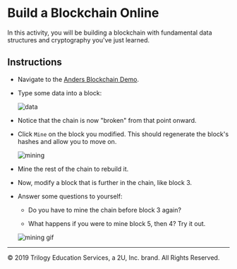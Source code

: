 # Build a Blockchain Online

In this activity, you will be building a blockchain with fundamental data structures and cryptography you've just learned.

## Instructions

* Navigate to the [Anders Blockchain Demo](https://anders.com/blockchain/blockchain).

* Type some data into a block:

  ![data](Images/blockchain-data.png)

* Notice that the chain is now "broken" from that point onward.

* Click `Mine` on the block you modified. This should regenerate the block's hashes and allow you to move on.

  ![mining](Images/blockchain-mining.png)

* Mine the rest of the chain to rebuild it.

* Now, modify a block that is further in the chain, like block 3.

* Answer some questions to yourself:

  * Do you have to mine the chain before block 3 again?

  * What happens if you were to mine block 5, then 4? Try it out.

  ![mining gif](Images/blockchain-mining.gif)

---

© 2019 Trilogy Education Services, a 2U, Inc. brand. All Rights Reserved.
